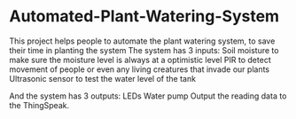 # Automated-Plant-Watering-System
This project helps people to automate the plant watering system, to save their time in planting the system
The system has 3 inputs:
Soil moisture to make sure the moisture level is always at a optimistic level
PIR to detect movement of people or even any living creatures that invade our plants
Ultrasonic sensor to test the water level of the tank

And the system has 3 outputs:
LEDs 
Water pump
Output the reading data to the ThingSpeak.
